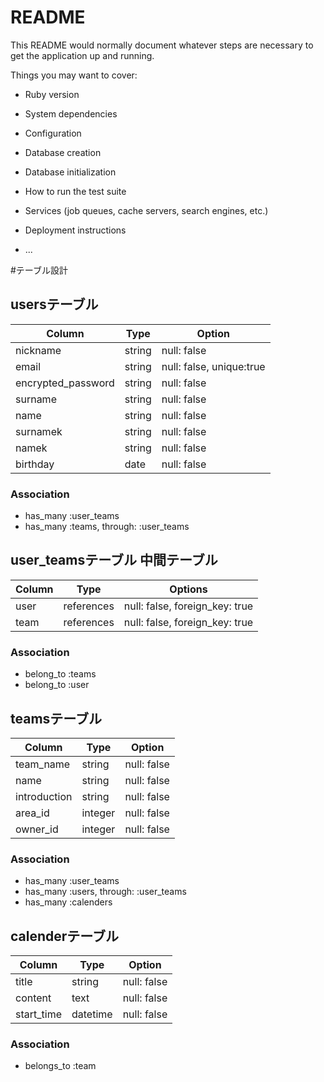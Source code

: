 # README

This README would normally document whatever steps are necessary to get the
application up and running.

Things you may want to cover:

* Ruby version

* System dependencies

* Configuration

* Database creation

* Database initialization

* How to run the test suite

* Services (job queues, cache servers, search engines, etc.)

* Deployment instructions

* ...



#テーブル設計

## usersテーブル

| Column     | Type        | Option         |
| ---------- | ---------   | -------------- |
| nickname   | string      | null: false    |
| email      | string      | null: false, unique:true | ユニーク制約
| encrypted_password  | string    | null: false    | 
| surname    | string      | null: false    |
| name       | string      | null: false    |
| surnamek   | string      | null: false    |
| namek      | string      | null: false    |
| birthday   | date        | null: false    |

### Association

- has_many :user_teams
- has_many :teams, through: :user_teams


## user_teamsテーブル 中間テーブル

| Column | Type       | Options                        |
| ------ | ---------- | ------------------------------ |
| user   | references | null: false, foreign_key: true |
| team   | references | null: false, foreign_key: true |


### Association

- belong_to :teams
- belong_to :user


## teamsテーブル

| Column       | Type        | Option         |
| ----------   | ---------   | -------------- |
| team_name    | string      | null: false    |
| name         | string      | null: false    |
| introduction | string      | null: false    |    
| area_id      | integer     | null: false    |
| owner_id     | integer     | null: false    |


### Association

- has_many :user_teams
- has_many :users, through: :user_teams
- has_many :calenders


## calenderテーブル

| Column       | Type        | Option         |
| ----------   | ---------   | -------------- |
| title        | string      | null: false    |
| content      | text        | null: false    |
| start_time   | datetime    | null: false    |    

### Association

- belongs_to :team


